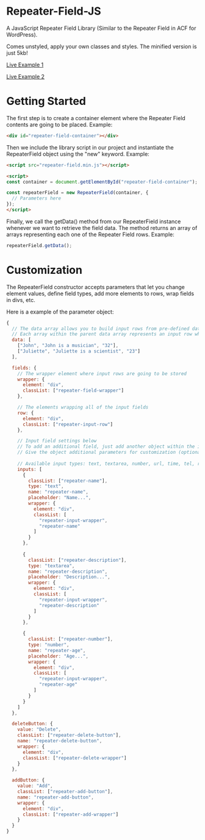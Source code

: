 # Repeater-Field-JS
A JavaScript Repeater Field Library (Similar to the Repeater Field in ACF for WordPress).

Comes unstyled, apply your own classes and styles. The minified version is just 5kb!

[Live Example 1](https://codepen.io/Brutenis/pen/GRyOxKx)

[Live Example 2](https://codepen.io/Brutenis/pen/VwyrXKy)

# Getting Started
The first step is to create a container element where the Repeater Field contents are going to be placed. Example:

```html
<div id="repeater-field-container"></div>
```

Then we include the library script in our project and instantiate the RepeaterField object using the "new" keyword. Example:

```html
<script src="repeater-field.min.js"></script>

<script>
const container = document.getElementById("repeater-field-container");

const repeaterField = new RepeaterField(container, {
  // Parameters here
});
</script>
```

Finally, we call the getData() method from our RepeaterField instance whenever we want to retrieve the field data. The method returns an array of arrays representing each one of the Repeater Field rows. Example:

```javascript
repeaterField.getData();
```

# Customization
The RepeaterField constructor accepts parameters that let you change element values, define field types, add more elements to rows, wrap fields in divs, etc.

Here is a example of the parameter object:

```javascript
{
  // The data array allows you to build input rows from pre-defined data (useful when the data is being retrieved from the database)
  // Each array within the parent data array represents an input row where input values are represented by strings
  data: [
    ["John", "John is a musician", "32"],
    ["Juliette", "Juliette is a scientist", "23"]
  ],

  fields: {
    // The wrapper element where input rows are going to be stored
    wrapper: {
      element: "div",
      classList: ["repeater-field-wrapper"]
    },

    // The elements wrapping all of the input fields
    row: {
      element: "div",
      classList: ["repeater-input-row"]
    },

    // Input field settings below
    // To add an additional field, just add another object within the inputs array
    // Give the object additional parameters for customization (optional)
    
    // Available input types: text, textarea, number, url, time, tel, range, password, month, email, datetime-local, date, color
    inputs: [
      {
        classList: ["repeater-name"],
        type: "text",
        name: "repeater-name",
        placeholder: "Name...",
        wrapper: {
          element: "div",
          classList: [
            "repeater-input-wrapper",
            "repeater-name"
          ]
        }
      },
  
      {
        classList: ["repeater-description"],
        type: "textarea",
        name: "repeater-description",
        placeholder: "Description...",
        wrapper: {
          element: "div",
          classList: [
            "repeater-input-wrapper",
            "repeater-description"
          ]
        }
      },

      {
        classList: ["repeater-number"],
        type: "number",
        name: "repeater-age",
        placeholder: "Age...",
        wrapper: {
          element: "div",
          classList: [
            "repeater-input-wrapper",
            "repeater-age"
          ]
        }
      }
    ]
  },

  deleteButton: {
    value: "Delete",
    classList: ["repeater-delete-button"],
    name: "repeater-delete-button",
    wrapper: {
      element: "div",
      classList: ["repeater-delete-wrapper"]
    }
  },

  addButton: {
    value: "Add",
    classList: ["repeater-add-button"],
    name: "repeater-add-button",
    wrapper: {
      element: "div",
      classList: ["repeater-add-wrapper"]
    }
  }
}
```
